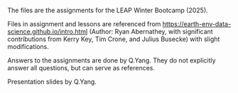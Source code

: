 The files are the assignments for the LEAP Winter Bootcamp (2025).


Files in assignment and lessons are referenced from https://earth-env-data-science.github.io/intro.html (Author: Ryan Abernathey, with significant contributions from Kerry Key, Tim Crone, and Julius Busecke) with slight modifications.


Answers to the assignments are done by Q.Yang. They do not explicitly answer all questions, but can serve as references. 


Presentation slides by Q.Yang. 


